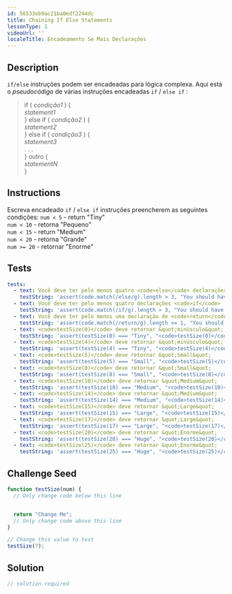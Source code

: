 ```yaml
---
id: 56533eb9ac21ba0edf2244dc
title: Chaining If Else Statements
lessonType: 1
videoUrl: ''
localeTitle: Encadeamento Se Mais Declarações
---
```


## Description
<section id="description"> <code>if/else</code> instruções podem ser encadeadas para lógica complexa. Aqui está o <dfn>pseudocódigo</dfn> de várias instruções encadeadas <code>if</code> / <code>else if</code> : <blockquote> if ( <em>condição1</em> ) { <br> <em>statement1</em> <br> } else if ( <em>condição2</em> ) { <br> <em>statement2</em> <br> } else if ( <em>condição3</em> ) { <br> <em>statement3</em> <br> . . . <br> } outro { <br> <em>statementN</em> <br> } </blockquote></section>

## Instructions
<section id="instructions"> Escreva encadeado <code>if</code> / <code>else if</code> instruções preencherem as seguintes condições: <code>num &lt; 5</code> - return &quot;Tiny&quot; <br> <code>num &lt; 10</code> - retorna &quot;Pequeno&quot; <br> <code>num &lt; 15</code> - return &quot;Medium&quot; <br> <code>num &lt; 20</code> - retorna &quot;Grande&quot; <br> <code>num &gt;= 20</code> - retornar &quot;Enorme&quot; </section>

## Tests
<section id='tests'>

```yml
tests:
  - text: Você deve ter pelo menos quatro <code>else</code> declarações
    testString: 'assert(code.match(/else/g).length > 3, "You should have at least four <code>else</code> statements");'
  - text: Você deve ter pelo menos quatro declarações <code>if</code>
    testString: 'assert(code.match(/if/g).length > 3, "You should have at least four <code>if</code> statements");'
  - text: Você deve ter pelo menos uma declaração de <code>return</code>
    testString: 'assert(code.match(/return/g).length >= 1, "You should have at least one <code>return</code> statement");'
  - text: <code>testSize(0)</code> deve retornar &quot;minúsculo&quot;
    testString: 'assert(testSize(0) === "Tiny", "<code>testSize(0)</code> should return "Tiny"");'
  - text: <code>testSize(4)</code> deve retornar &quot;minúsculo&quot;
    testString: 'assert(testSize(4) === "Tiny", "<code>testSize(4)</code> should return "Tiny"");'
  - text: <code>testSize(5)</code> deve retornar &quot;Small&quot;
    testString: 'assert(testSize(5) === "Small", "<code>testSize(5)</code> should return "Small"");'
  - text: <code>testSize(8)</code> deve retornar &quot;Small&quot;
    testString: 'assert(testSize(8) === "Small", "<code>testSize(8)</code> should return "Small"");'
  - text: <code>testSize(10)</code> deve retornar &quot;Medium&quot;
    testString: 'assert(testSize(10) === "Medium", "<code>testSize(10)</code> should return "Medium"");'
  - text: <code>testSize(14)</code> deve retornar &quot;Medium&quot;
    testString: 'assert(testSize(14) === "Medium", "<code>testSize(14)</code> should return "Medium"");'
  - text: <code>testSize(15)</code> deve retornar &quot;Large&quot;
    testString: 'assert(testSize(15) === "Large", "<code>testSize(15)</code> should return "Large"");'
  - text: <code>testSize(17)</code> deve retornar &quot;Large&quot;
    testString: 'assert(testSize(17) === "Large", "<code>testSize(17)</code> should return "Large"");'
  - text: <code>testSize(20)</code> deve retornar &quot;Enorme&quot;
    testString: 'assert(testSize(20) === "Huge", "<code>testSize(20)</code> should return "Huge"");'
  - text: <code>testSize(25)</code> deve retornar &quot;Enorme&quot;
    testString: 'assert(testSize(25) === "Huge", "<code>testSize(25)</code> should return "Huge"");'

```

</section>

## Challenge Seed
<section id='challengeSeed'>

<div id='js-seed'>

```js
function testSize(num) {
  // Only change code below this line


  return "Change Me";
  // Only change code above this line
}

// Change this value to test
testSize(7);

```

</div>



</section>

## Solution
<section id='solution'>

```js
// solution required
```
</section>
